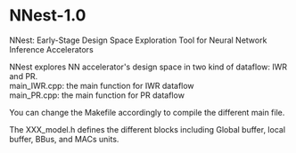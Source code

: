 # NNest-1.0

NNest: Early-Stage Design Space Exploration Tool for Neural Network Inference Accelerators

NNest explores NN accelerator's design space in two kind of dataflow: IWR and PR.</br>
main_IWR.cpp: the main function for IWR dataflow</br>
main_PR.cpp: the main function for PR dataflow</br>

You can change the Makefile accordingly to compile the different main file.

The XXX_model.h defines the different blocks including Global buffer, local buffer, BBus, and MACs units.


